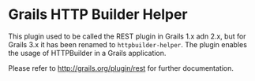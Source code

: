 Grails HTTP Builder Helper
==========================

This plugin used to be called the REST plugin in Grails 1.x adn 2.x, but for Grails 3.x it has been renamed to `httpbuilder-helper`.  The plugin enables the usage of HTTPBuilder in a Grails application.

Please refer to http://grails.org/plugin/rest for further documentation.
